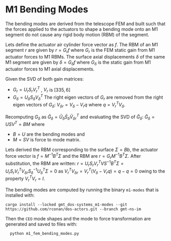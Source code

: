 # M1 Bending Modes

The bending modes are derived from the telescope FEM and built such that the forces applied to the actuators to shape a bending mode onto an M1 segment do not cause any rigid body motion (RBM) of the segment.

Lets  define the actuator air cylinder force vector as $f$.
The RBM of an M1 segment $r$ are given by $r = G_r f$ where $G_r$ is the FEM static gain from M1 actuator forces to M1 RBMs.
The surface axial displacements $\delta$ of the same M1 segment are given by $\delta = G_\delta f$ where $G_\delta$ is the static gain from M1 actuator forces to M1 axial displacements.

Given the SVD of both gain matrices:
* $G_r=U_r S_r V_r^T$ , $V_r$ is $[335,6]$
* $G_\delta=U_\delta S_\delta V_\delta^T$
The right eigen vectors of $G_r$ are removed from the right eigen vectors of $G_\delta$:
$V_{\delta r} = V_\delta - V_r q$ where $q = V_r^T V_\delta$.

Recomputing $G_\delta$ as $\bar G_\delta=\bar U_\delta \bar S_\delta \bar V_{\delta r}^T$ and evaluating the SVD of $\bar G_\delta$:
$\bar G_\delta = U S V^T = B M$ where
 * $B=U$ are the bending modes and
 * $M=S V$ is force to mode matrix.
 
 Lets derived the RBM corresponding to the surface $\Sigma = B b$, the actuator force vector is $f=M^{-1} B^T \Sigma$ and the RBM are $r = G_r M^{-1} B^T \Sigma$.
 After substitution, the RBM are written:
 $r = U_r S_r V_r^T V S^{-1} B^T \Sigma = U_r S_r V_r^T V_{\delta r} S_\delta^{-1} U_\delta^T \Sigma = 0$
 as $V_r^T V_{\delta r} = V_r^T (V_\delta - V_r q) = q -q = 0$ owing to the property $V_r^TV_r=I$.
 
The bending modes are computed by running the binary `m1-modes` that is installed with:
```shell
cargo install --locked gmt_dos-systems_m1-modes --git https://github.com/rconan/dos-actors.git --branch gmt-ns-im
```

Then the `CEO` mode shapes and the mode to force transformation are generated and saved to files with:
```shell
  python m1_fem_bending_modes.py
```
